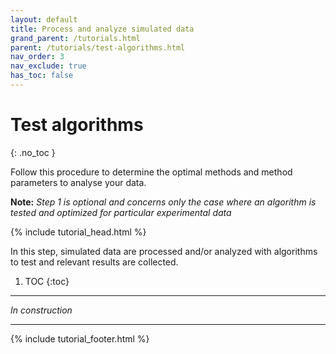 ```yaml
---
layout: default
title: Process and analyze simulated data
grand_parent: /tutorials.html
parent: /tutorials/test-algorithms.html
nav_order: 3
nav_exclude: true
has_toc: false
---
```




# Test algorithms
{: .no_toc }

Follow this procedure to determine the optimal methods and method parameters to analyse your data.

**Note:** *Step 1 is optional and concerns only the case where an algorithm is tested and optimized for particular experimental data*

{% include tutorial_head.html %}

In this step, simulated data are processed and/or analyzed with algorithms to test and relevant results are collected.

1. TOC
{:toc}

---

*In construction*

---

{% include tutorial_footer.html %}
